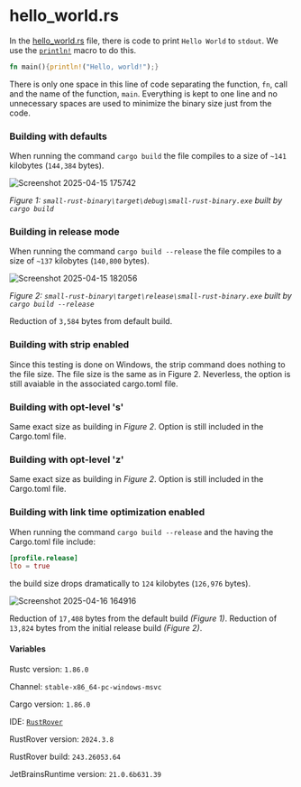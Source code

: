 # hello_world.rs
In the [hello_world.rs](https://github.com/Polycarbohydrate/small-rust-binary/blob/main/src/hello_world/hello_world.rs) file, there is code to print `Hello World` to `stdout`. We use the [`println!`](https://doc.rust-lang.org/std/macro.println.html) macro to do this.

```rust
fn main(){println!("Hello, world!");}
```

There is only one space in this line of code separating the function, `fn`, call and the name of the function, `main`. Everything is kept to one line and no unnecessary spaces are used to minimize the binary size just from the code.

### Building with defaults
When running the command `cargo build` the file compiles to a size of `~141` kilobytes (`144,384` bytes).

![Screenshot 2025-04-15 175742](https://github.com/user-attachments/assets/ba4fd767-0f0c-4784-be9a-ec3e41226e89)

*Figure 1: `small-rust-binary\target\debug\small-rust-binary.exe` built by `cargo build`*

### Building in release mode
When running the command `cargo build --release` the file compiles to a size of `~137` kilobytes (`140,800` bytes).

![Screenshot 2025-04-15 182056](https://github.com/user-attachments/assets/c67996ee-2d84-45af-933e-08292d839110)

*Figure 2: `small-rust-binary\target\release\small-rust-binary.exe` built by `cargo build --release`*

Reduction of `3,584` bytes from default build.

### Building with strip enabled
Since this testing is done on Windows, the strip command does nothing to the file size. The file size is the same as in Figure 2. Neverless, the option is still avaiable in the associated cargo.toml file.

### Building with opt-level 's'
Same exact size as building in *Figure 2*. Option is still included in the Cargo.toml file.

### Building with opt-level 'z'
Same exact size as building in *Figure 2*. Option is still included in the Cargo.toml file.

### Building with link time optimization enabled
When running the command `cargo build --release` and the having the Cargo.toml file include:

```toml
[profile.release]
lto = true
```

the build size drops dramatically to `124` kilobytes (`126,976` bytes).

![Screenshot 2025-04-16 164916](https://github.com/user-attachments/assets/676e895b-5d31-46fc-94df-14496c138744)

Reduction of `17,408` bytes from the default build *(Figure 1)*.
Reduction of `13,824` bytes from the initial release build *(Figure 2)*.

#### Variables
Rustc version: `1.86.0`

Channel: `stable-x86_64-pc-windows-msvc`

Cargo version: `1.86.0`

IDE: [`RustRover`](https://www.jetbrains.com/rust/)

RustRover version: `2024.3.8`

RustRover build: `243.26053.64`

JetBrainsRuntime version: `21.0.6b631.39`
